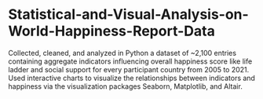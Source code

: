 # Statistical-and-Visual-Analysis-on-World-Happiness-Report-Data

Collected, cleaned, and analyzed in Python a dataset of ~2,100 entries containing aggregate indicators influencing overall happiness score like life ladder and social support for every participant country from 2005 to 2021.  Used interactive charts to visualize the relationships between indicators and happiness via the visualization packages Seaborn, Matplotlib, and Altair. 
